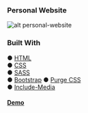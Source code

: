 ### Personal Website

![alt personal-website](https://s6.gifyu.com/images/path.gif)  


### Built With
● [HTML](https://html.spec.whatwg.org/)  
● [CSS](https://developer.mozilla.org/en-US/docs/Web/CSS)  
● [SASS](https://sass-lang.com/)  
● [Bootstrap](https://getbootstrap.com/)
● [Purge CSS](https://purgecss.com/)    
● [Include-Media](https://eduardoboucas.github.io/include-media/)  

#### [Demo](https://portfolio-website-nine-chi.vercel.app/)






